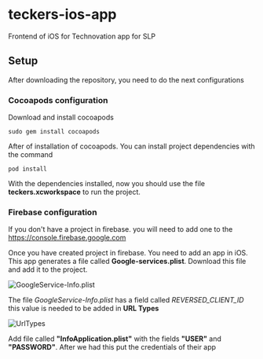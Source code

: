 # teckers-ios-app 
Frontend of iOS for Technovation app for SLP

## **Setup**

After downloading the repository, you need to do the next configurations 

### **Cocoapods configuration**

Download and install cocoapods 

```sudo gem install cocoapods```

After of installation of cocoapods. You can install project dependencies with the command

```pod install```

With the dependencies installed, now you should use the file **teckers.xcworkspace**  to run the project.

### **Firebase configuration** 

If you don't have a project in firebase. you will need to add one to the https://console.firebase.google.com

Once you have created project in firebase. You need to add an app in iOS. This app generates a file called **Google-services.plist**. Download this file and add it to the project. 

![GoogleService-Info.plist](AddGoogleServices.png)

The file *GoogleService-Info.plist* has a field called *REVERSED_CLIENT_ID* this value is needed to be added in **URL Types**

![UrlTypes](URLTypes.png)

Add file called **"InfoApplication.plist"** with the fields **"USER"** and **"PASSWORD"**. After we had this put the credentials of their app 
